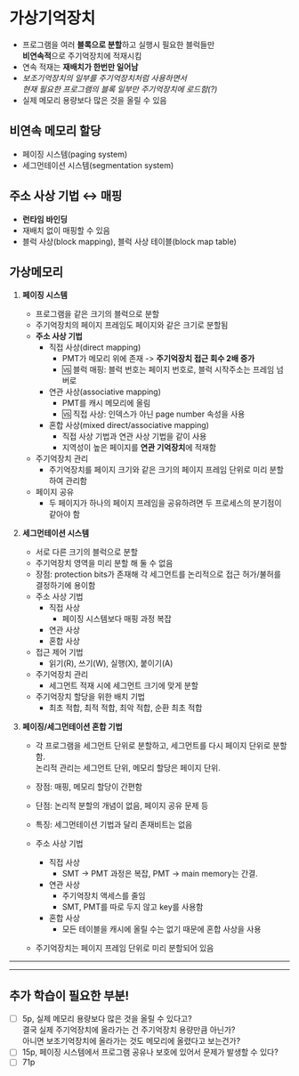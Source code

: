 # 가상기억장치

-   프로그램을 여러 **블록으로 분할**하고 실행시 필요한 블럭들만  
    **비연속적**으로 주기억장치에 적재시킴
-   연속 적재는 **재배치가 한번만 일어남**
-   _보조기억장치의 일부를 주기억장치처럼 사용하면서  
    현재 필요한 프로그램의 블록 일부만 주기억장치에 로드함(?)_
-   실제 메모리 용량보다 많은 것을 올릴 수 있음

## 비연속 메모리 할당

-   페이징 시스템(paging system)
-   세그먼테이션 시스템(segmentation system)

## 주소 사상 기법 ↔️ 매핑

-   **런타임 바인딩**
-   재배치 없이 매핑할 수 있음
-   블럭 사상(block mapping), 블럭 사상 테이블(block map table)

## 가상메모리

1. **페이징 시스템**

    - 프로그램을 같은 크기의 블럭으로 분할
    - 주기억장치의 페이지 프레임도 페이지와 같은 크기로 분할됨
    - **주소 사상 기법**
        - 직접 사상(direct mapping)
            - PMT가 메모리 위에 존재 -> **주기억장치 접근 회수 2배 증가**
            - 🆚 블럭 매핑: 블럭 번호는 페이지 번호로, 블럭 시작주소는 프레임 넘버로
        - 연관 사상(associative mapping)
            - PMT를 캐시 메모리에 올림
            - 🆚 직접 사상: 인덱스가 아닌 page number 속성을 사용
        - 혼합 사상(mixed direct/associative mapping)
            - 직접 사상 기법과 연관 사상 기법을 같이 사용
            - 지역성이 높은 페이지를 **연관 기억장치**에 적재함
    - 주기억장치 관리
        - 주기억장치를 페이지 크기와 같은 크기의 페이지 프레임 단위로 미리 분할하여 관리함
    - 페이지 공유
        - 두 페이지가 하나의 페이지 프레임을 공유하려면 두 프로세스의 분기점이 같아야 함

2. **세그먼테이션 시스템**

    - 서로 다른 크기의 블럭으로 분할
    - 주기억장치 영역을 미리 분할 해 둘 수 없음
    - 장점: protection bits가 존재해 각 세그먼트를 논리적으로 접근 허가/불허를 결정하기에 용이함
    - 주소 사상 기법
        - 직접 사상
            - 페이징 시스템보다 매핑 과정 복잡
        - 연관 사상
        - 혼합 사상
    - 접근 제어 기법
        - 읽기(R), 쓰기(W), 실행(X), 붙이기(A)
    - 주기억장치 관리
        - 세그먼트 적재 시에 세그먼트 크기에 맞게 분할
    - 주기억장치 할당을 위한 배치 기법
        - 최초 적합, 최적 적합, 최악 적합, 순환 최초 적합

3. **페이징/세그먼테이션 혼합 기법**

    - 각 프로그램을 세그먼트 단위로 분할하고, 세그먼트를 다시 페이지 단위로 분할함.  
      논리적 관리는 세그먼트 단위, 메모리 할당은 페이지 단위.
    - 장점: 매핑, 메모리 할당이 간편함
    - 단점: 논리적 분할의 개념이 없음, 페이지 공유 문제 등
    - 특징: 세그먼테이션 기법과 달리 존재비트는 없음
    - 주소 사상 기법

        - 직접 사상
            - SMT -> PMT 과정은 복잡, PMT -> main memory는 간결.
        - 연관 사상
            - 주기억장치 액세스를 줄임
            - SMT, PMT를 따로 두지 않고 key를 사용함
        - 혼합 사상
            - 모든 테이블을 캐시에 올릴 수는 없기 때문에 혼합 사상을 사용

    - 주기억장치는 페이지 프레임 단위로 미리 분할되어 있음

---

---

## 추가 학습이 필요한 부분!

-   [ ] 5p, 실제 메모리 용량보다 많은 것을 올릴 수 있다고?  
         결국 실제 주기억장치에 올라가는 건 주기억장치 용량만큼 아닌가?  
         아니면 보조기억장치에 올라가는 것도 메모리에 올렸다고 보는건가?
-   [ ] 15p, 페이징 시스템에서 프로그램 공유나 보호에 있어서 문제가 발생할 수 있다?
-   [ ] 71p
